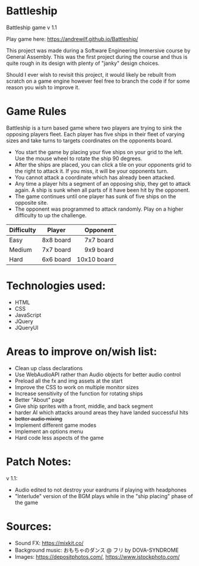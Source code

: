 # Battleship

Battleship game v 1.1

Play game here: https://andrewilf.github.io/Battleship/

This project was made during a Software Engineering Immersive course by General Assembly. This was the first project during the course and thus is quite rough in its design with plenty of "janky" design choices.

Should I ever wish to revisit this project, it would likely be rebuilt from scratch on a game engine however feel free to branch the code if for some reason you wish to improve it.

# Game Rules

Battleship is a turn based game where two players are trying to sink the opposing players fleet. Each player has five ships in their fleet of varying sizes and take turns to targets coordinates on the opponents board.

- You start the game by placing your five ships on your grid to the left. Use the mouse wheel to rotate the ship 90 degrees.
- After the ships are placed, you can click a tile on your opponents grid to the right to attack it. If you miss, it will be your opponents turn.
- You cannot attack a coordinate which has already been attacked.
- Any time a player hits a segment of an opposing ship, they get to attack again. A ship is sunk when all parts of it have been hit by the opponent.
- The game continues until one player has sunk of five ships on the opposite site.
- The opponent was programmed to attack randomly. Play on a higher difficulty to up the challenge.

| Difficulty |  Player   |    Opponent |
| ---------- | :-------: | ----------: |
| Easy       | 8x8 board |   7x7 board |
| Medium     | 7x7 board |   9x9 board |
| Hard       | 6x6 board | 10x10 board |

# Technologies used:

- HTML
- CSS
- JavaScript
- JQuery
- JQueryUI

# Areas to improve on/wish list:

- Clean up class declarations
- Use WebAudioAPI rather than Audio objects for better audio control
- Preload all the fx and img assets at the start
- Improve the CSS to work on multiple monitor sizes
- Increase sensitivity of the function for rotating ships
- Better "About" page
- Give ship sprites with a front, middle, and back segment
- harder AI which attacks around areas they have landed successful hits
- ~~better audio mixing~~
- Implement different game modes
- Implement an options menu
- Hard code less aspects of the game

# Patch Notes:

v 1.1: 
- Audio edited to not destroy your eardrums if playing with headphones
- "Interlude" version of the BGM plays while in the "ship placing" phase of the game

# Sources:

- Sound FX: https://mixkit.co/
- Background music: おもちゃのダンス @ フリ by DOVA-SYNDROME
- Images: https://depositphotos.com/,
  https://www.istockphoto.com/
